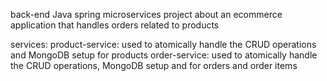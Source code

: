 back-end Java spring microservices project about an ecommerce application that handles orders related to products

services: 
    product-service: used to atomically handle the CRUD operations and MongoDB setup for products
    order-service: used to atomically handle the CRUD operations, MongoDB setup and for orders and order items
    